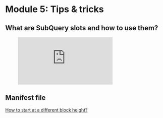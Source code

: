 # Module 5: Tips & tricks

## What are SubQuery slots and how to use them?

<figure class="video_container">
  <iframe src="https://www.youtube.com/embed/JeYa3JlxR1g" frameborder="0" allowfullscreen="true"></iframe>
</figure>


## Manifest file

[How to start at a different block height?](http://localhost:8080/tutorials_examples/block-height/)